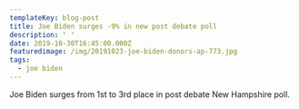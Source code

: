 ```yaml
---
templateKey: blog-post
title: Joe Biden surges -9% in new post debate poll
description: ' '
date: 2019-10-30T16:45:00.000Z
featuredimage: /img/20191023-joe-biden-donors-ap-773.jpg
tags:
  - joe biden
---
```

Joe Biden surges from 1st to 3rd place in post debate New Hampshire poll.
